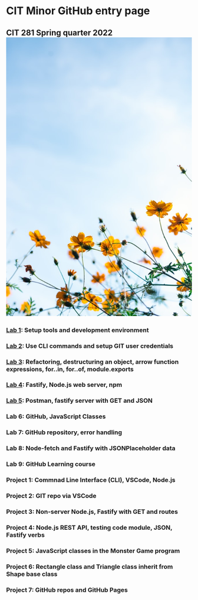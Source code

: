 # CIT Minor GitHub entry page
## CIT 281 Spring quarter 2022 ![spring flowers](spring-flowers.jpg)

### [Lab 1](https://uo-cit-catherinenolan.github.io/cit281-lab1/): Setup tools and development environment

### [Lab 2](https://uo-cit-catherinenolan.github.io/cit281-lab2/): Use CLI commands and setup GIT user credentials

### [Lab 3](https://uo-cit-catherinenolan.github.io/cit281-lab3/): Refactoring, destructuring an object, arrow function expressions, for..in, for..of, module.exports

### [Lab 4](https://uo-cit-catherinenolan.github.io/cit281-lab4/): Fastify, Node.js web server, npm

### [Lab 5](https://uo-cit-catherinenolan.github.io/cit281-lab5/): Postman, fastify server with GET and JSON

### Lab 6: GitHub, JavaScript Classes

### Lab 7: GitHub repository, error handling
 
### Lab 8:  Node-fetch and Fastify with JSONPlaceholder data

### Lab 9: GitHub Learning course

### Project 1: Commnad Line Interface (CLI), VSCode, Node.js

### Project 2: GIT repo via VSCode

### Project 3: Non-server Node.js, Fastify with GET and routes

### Project 4: Node.js REST API, testing code module, JSON, Fastify verbs

### Project 5: JavaScript classes in the Monster Game program

### Project 6: Rectangle class and Triangle class inherit from Shape base class

### Project 7: GitHub repos and GitHub Pages


